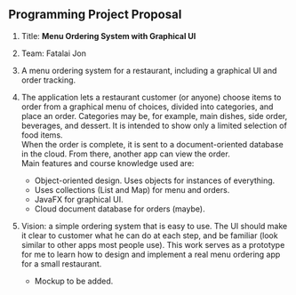 ## Programming Project Proposal

1. Title: **Menu Ordering System with Graphical UI**

2. Team: Fatalai Jon

3. A menu ordering system for a restaurant, including a graphical UI and order tracking.

4. The application lets a restaurant customer (or anyone) choose items to order from a graphical menu of choices, divided into categories, and place an order.  Categories may be, for example, main dishes, side order, beverages, and dessert.  It is intended to show only a limited selection of food items.   
    When the order is complete, it is sent to a document-oriented database in the cloud.  From there, another app can view the order.   
     Main features and course knowledge used are:
    * Object-oriented design. Uses objects for instances of everything.
    * Uses collections (List and Map) for menu and orders.
    * JavaFX for graphical UI.
    * Cloud document database for orders (maybe).

5. Vision: a simple ordering system that is easy to use.  The UI should make it clear to customer what he can do at each step, and be familiar (look similar to other apps most people use).   This work serves as a prototype for me to learn how to design and implement a real menu ordering app for a small restaurant.
    * Mockup to be added. 

